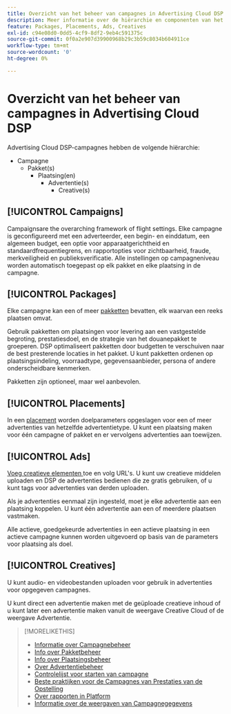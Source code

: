 ```yaml
---
title: Overzicht van het beheer van campagnes in Advertising Cloud DSP
description: Meer informatie over de hiërarchie en componenten van het campagnebeheer.
feature: Packages, Placements, Ads, Creatives
exl-id: c94e08d0-0dd5-4cf9-8df2-9eb4c591375c
source-git-commit: 0f0a2e907d39900968b29c3b59c8034b604911ce
workflow-type: tm+mt
source-wordcount: '0'
ht-degree: 0%

---
```


# Overzicht van het beheer van campagnes in Advertising Cloud DSP

Advertising Cloud DSP-campagnes hebben de volgende hiërarchie:

* Campagne
   * Pakket(s)
      * Plaatsing(en)
         * Advertentie(s)
            * Creative(s)

<!-- Do clients think in terms of insertion orders? If yes, then work in the following info.:
In Advertising Cloud DSP, an insertion order is represented as a campaign, and line items are represented as packages. Each package will include placements, which can use different strategies and tactics to deliver the line item requirements.
-->

## [!UICONTROL Campaigns]

[](/help/dsp/campaign-management/campaigns/campaign-about.md) Campaignsare the overarching framework of flight settings. Elke campagne is geconfigureerd met een adverteerder, een begin- en einddatum, een algemeen budget, een optie voor apparaatgerichtheid en standaardfrequentiegrens, en rapportopties voor zichtbaarheid, fraude, merkveiligheid en publieksverificatie. Alle instellingen op campagneniveau worden automatisch toegepast op elk pakket en elke plaatsing in de campagne.

## [!UICONTROL Packages]

Elke campagne kan een of meer [pakketten](/help/dsp/campaign-management/packages/package-about.md) bevatten, elk waarvan een reeks plaatsen omvat.

Gebruik pakketten om plaatsingen voor levering aan een vastgestelde begroting, prestatiesdoel, en de strategie van het douanepakket te groeperen. DSP optimaliseert pakketten door budgetten te verschuiven naar de best presterende locaties in het pakket. U kunt pakketten ordenen op plaatsingsindeling, voorraadtype, gegevensaanbieder, persona of andere onderscheidbare kenmerken.

Pakketten zijn optioneel, maar wel aanbevolen.

## [!UICONTROL Placements]

In een [placement](/help/dsp/campaign-management/placements/placement-about.md) worden doelparameters opgeslagen voor een of meer advertenties van hetzelfde advertentietype. U kunt een plaatsing maken voor één campagne of pakket en er vervolgens advertenties aan toewijzen.

## [!UICONTROL Ads]

[Voeg creatieve elementen ](/help/dsp/campaign-management/ads/ad-about.md) toe en volg URL&#39;s. U kunt uw creatieve middelen uploaden en DSP de advertenties bedienen die ze gratis gebruiken, of u kunt tags voor advertenties van derden uploaden.

Als je advertenties eenmaal zijn ingesteld, moet je elke advertentie aan een plaatsing koppelen. U kunt één advertentie aan een of meerdere plaatsen vastmaken.

Alle actieve, goedgekeurde advertenties in een actieve plaatsing in een actieve campagne kunnen worden uitgevoerd op basis van de parameters voor plaatsing als doel.

## [!UICONTROL Creatives]

U kunt audio- en videobestanden uploaden voor gebruik in advertenties voor opgegeven campagnes.
<!-- add link to [About Creative Management](/help/dsp/campaign-management/creatives/creative-about.md) when it's available-->

U kunt direct een advertentie maken met de geüploade creatieve inhoud of u kunt later een advertentie maken vanuit de weergave Creative Cloud of de weergave Advertentie.

>[!MORELIKETHIS]
>
>* [Informatie over Campagnebeheer](/help/dsp/campaign-management/campaigns/campaign-about.md)
>* [Info over Pakketbeheer](/help/dsp/campaign-management/packages/package-about.md)
>* [Info over Plaatsingsbeheer](/help/dsp/campaign-management/placements/placement-about.md)
>* [Over Advertentiebeheer](/help/dsp/campaign-management/ads/ad-about.md)
>* [Controlelijst voor starten van campagne](/help/dsp/campaign-management/campaign-launch-checklist.md)
>* [Beste praktijken voor de Campagnes van Prestaties van de Opstelling](/help/dsp/optimization/campaign-best-practices-performance.md)
>* [Over rapporten in Platform](/help/dsp/campaign-management/reports/campaign-reports-about.md)
>* [Informatie over de weergaven van Campagnegegevens](/help/dsp/campaign-management/reports/campaign-data-views-about.md)

